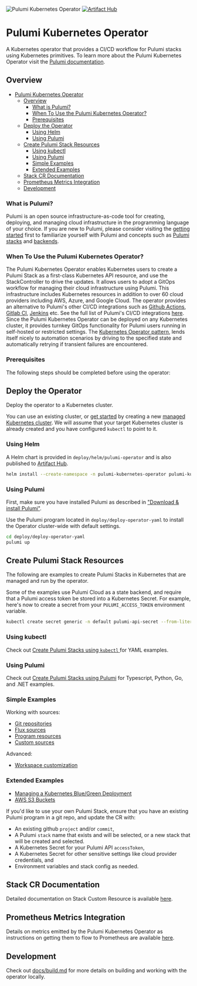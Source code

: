 ![Pulumi Kubernetes Operator](https://github.com/pulumi/pulumi-kubernetes-operator/actions/workflows/run-acceptance-tests.yaml/badge.svg?branch=master)
[![Artifact Hub](https://img.shields.io/endpoint?url=https://artifacthub.io/badge/repository/pulumi-kubernetes-operator)](https://artifacthub.io/packages/search?repo=pulumi-kubernetes-operator)
# Pulumi Kubernetes Operator

A Kubernetes operator that provides a CI/CD workflow for Pulumi stacks using Kubernetes primitives.
To learn more about the Pulumi Kubernetes Operator visit the [Pulumi documentation](https://www.pulumi.com/docs/guides/continuous-delivery/pulumi-kubernetes-operator/).

## Overview

- [Pulumi Kubernetes Operator](#pulumi-kubernetes-operator)
  - [Overview](#overview)
    - [What is Pulumi?](#what-is-pulumi)
    - [When To Use the Pulumi Kubernetes Operator?](#when-to-use-the-pulumi-kubernetes-operator)
    - [Prerequisites](#prerequisites)
  - [Deploy the Operator](#deploy-the-operator)
    - [Using Helm](#using-helm)
    - [Using Pulumi](#using-pulumi)
  - [Create Pulumi Stack Resources](#create-pulumi-stack-resources)
    - [Using kubectl](#using-kubectl)
    - [Using Pulumi](#using-pulumi-1)
    - [Simple Examples](#simple-examples)
    - [Extended Examples](#extended-examples)
  - [Stack CR Documentation](#stack-cr-documentation)
  - [Prometheus Metrics Integration](#prometheus-metrics-integration)
  - [Development](#development)

### What is Pulumi?

Pulumi is an open source infrastructure-as-code tool for creating, deploying, and managing cloud infrastructure in the programming language of your choice. If you are new to Pulumi, please consider visiting the [getting started](https://www.pulumi.com/docs/get-started/) first to familiarize yourself with Pulumi and concepts such as [Pulumi stacks](https://www.pulumi.com/docs/intro/concepts/stack/) and [backends](https://www.pulumi.com/docs/intro/concepts/state/).

### When To Use the Pulumi Kubernetes Operator?

The Pulumi Kubernetes Operator enables Kubernetes users to create a Pulumi Stack as a first-class Kubernetes API resource, and use the StackController to drive the updates. It allows users to adopt a GitOps workflow for managing their cloud infrastructure using Pulumi. This infrastructure includes Kubernetes resources in addition to over 60 cloud providers including AWS, Azure, and Google Cloud. The operator provides an alternative to Pulumi's other CI/CD integrations such as [Github Actions](https://www.pulumi.com/docs/guides/continuous-delivery/github-actions/), [Gitlab CI](https://www.pulumi.com/docs/guides/continuous-delivery/gitlab-ci/), [Jenkins](https://www.pulumi.com/docs/guides/continuous-delivery/jenkins/) etc. See the full list of Pulumi's CI/CD integrations [here](https://www.pulumi.com/docs/guides/continuous-delivery/). Since the Pulumi Kubernetes Operator can be deployed on any Kubernetes cluster, it provides turnkey GitOps functionality for Pulumi users running in self-hosted or restricted settings. The [Kubernetes Operator pattern](https://kubernetes.io/docs/concepts/extend-kubernetes/operator/), lends itself nicely to automation scenarios by driving to the specified state and automatically retrying if transient failures are encountered.

### Prerequisites

The following steps should be completed before using the operator:

## Deploy the Operator

Deploy the operator to a Kubernetes cluster.

You can use an existing cluster, or [get started](https://www.pulumi.com/docs/get-started/kubernetes/) by creating a new [managed Kubernetes cluster](https://www.pulumi.com/docs/tutorials/kubernetes/#clusters). We will assume that your target Kubernetes cluster is already created and you have configured `kubectl` to point to it.

### Using Helm

A Helm chart is provided in `deploy/helm/pulumi-operator` and is also published to [Artifact Hub](https://artifacthub.io/packages/helm/pulumi-kubernetes-operator/pulumi-kubernetes-operator).

```bash
helm install --create-namespace -n pulumi-kubernetes-operator pulumi-kubernetes-operator oci://ghcr.io/pulumi/helm-charts/pulumi-kubernetes-operator
```

### Using Pulumi

First, make sure you have installed Pulumi as described in ["Download & install Pulumi"](https://www.pulumi.com/docs/iac/download-install/).

Use the Pulumi program located in `deploy/deploy-operator-yaml` to install the Operator cluster-wide with default settings.

```bash
cd deploy/deploy-operator-yaml
pulumi up
```

## Create Pulumi Stack Resources

The following are examples to create Pulumi Stacks in Kubernetes that are managed and run by the operator.

Some of the examples use Pulumi Cloud as a state backend, and require that a Pulumi access token
be stored into a Kubernetes Secret. For example, here's now to create a secret from your `PULUMI_ACCESS_TOKEN` environment variable.

```bash
kubectl create secret generic -n default pulumi-api-secret --from-literal=accessToken=$PULUMI_ACCESS_TOKEN
```

### Using kubectl

Check out [Create Pulumi Stacks using `kubectl` ](./docs/create-stacks-using-kubectl.md) for YAML examples.

### Using Pulumi

Check out [Create Pulumi Stacks using Pulumi](./docs/create-stacks-using-pulumi.md) for Typescript, Python, Go, and .NET examples.

### Simple Examples

Working with sources:

- [Git repositories](./operator/examples/git-source)
- [Flux sources](./operator/examples/flux-source)
- [Program resources](./operator/examples/program-source)
- [Custom sources](./operator/examples/custom-source)

Advanced:

- [Workspace customization](./operator/examples/custom-workspace)

### Extended Examples

- [Managing a Kubernetes Blue/Green Deployment](./examples/blue-green)
- [AWS S3 Buckets](./examples/aws-s3)

If you'd like to use your own Pulumi Stack, ensure that you have an existing Pulumi program in a git repo,
and update the CR with:
  - An existing github `project` and/or `commit`,
  - A Pulumi `stack` name that exists and will be selected, or a new stack that will be created and selected.
  - A Kubernetes Secret for your Pulumi API `accessToken`,
  - A Kubernetes Secret for other sensitive settings like cloud provider credentials, and
  - Environment variables and stack config as needed.

## Stack CR Documentation

Detailed documentation on Stack Custom Resource is available [here](./docs/stacks.md).

## Prometheus Metrics Integration

Details on metrics emitted by the Pulumi Kubernetes Operator as instructions on getting them to flow to Prometheus are available [here](./docs/metrics.md).

## Development

Check out [docs/build.md](./docs/build.md) for more details on building and
working with the operator locally.
